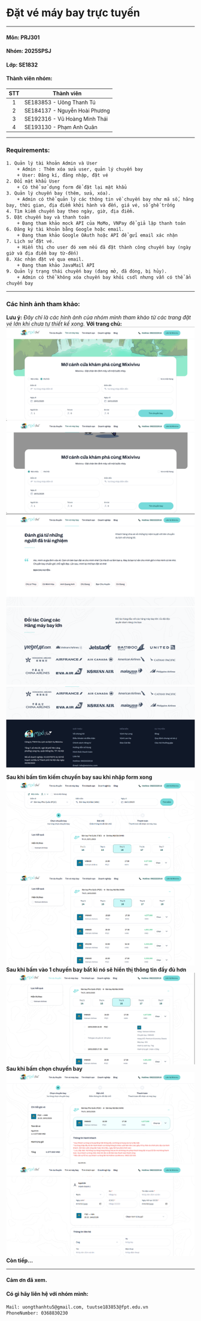 <!-- # prj301-25sp-se1832-01 -->

# Đặt vé máy bay trực tuyến

---

#### Môn: PRJ301

#### Nhóm: 2025SPSJ

#### Lớp: SE1832

#### Thành viên nhóm:

| STT | Thành viên                    |
| :-: | ----------------------------- |
|  1  | SE183853 - Uông Thanh Tú      |
|  2  | SE184137 - Nguyễn Hoài Phương |
|  3  | SE192316 - Vũ Hoàng Minh Thái |
|  4  | SE193130 - Phạm Anh Quân      |

---

### Requirements:

```
1. Quản lý tài khoản Admin và User
    + Admin : Thêm xóa sửa user, quản lý chuyến bay
    + User: Đăng kí, đăng nhập, đặt vé
2. Đổi mật khẩu User
    + Có thể sử dụng form để đặt lại mật khẩu
3. Quản lý chuyến bay (thêm, sửa, xóa).
    + Admin có thể quản lý các thông tin về chuyến bay như mã số, hãng bay, thời gian, địa điểm khởi hành và đến, giá vé, số ghế trống
4. Tìm kiếm chuyến bay theo ngày, giờ, địa điểm.
5. Đặt chuyến bay và thanh toán
    + Đang tham khảo mock API của MoMo, VNPay để giả lập thanh toán
6. Đăng ký tài khoản bằng Google hoặc email.
    + Đang tham khảo Google OAuth hoặc API để gửi email xác nhận
7. Lịch sử đặt vé.
    + Hiển thị cho user đó xem nếu đã đặt thành công chuyến bay (ngày giờ và địa điểm bay từ-đến)
8. Xác nhận đặt vé qua email.
    + Đang tham khảo JavaMail API
9. Quản lý trạng thái chuyến bay (đang mở, đã đóng, bị hủy).
    + Admin có thể không xóa chuyến bay khỏi csdl nhưng vẫn có thể ẩn chuyến bay
```

---

### Các hình ảnh tham khảo:

**Lưu ý:** _Đây chỉ là các hình ảnh của nhóm mình tham khảo từ các trang đặt vé lớn khi chưa tự thiết kế xong._
**Với trang chủ:**
![](img/img_readme_1.png)
![](img/img_readme_2.png)
![](img/img_readme_3.png)
![](img/img_readme_4.png)
![](img/img_readme_5.png)

**Sau khi bấm tìm kiếm chuyến bay sau khi nhập form xong**
![](img/img_readme_6.png)
![](img/img_readme_7.png)
**Sau khi bấm vào 1 chuyến bay bất kì nó sẽ hiển thị thông tin đầy đủ hơn**
![](img/img_readme_8.png)
**Sau khi bấm chọn chuyến bay**
![](img/img_readme_9.png)
![](img/img_readme_10.png)
**Còn tiếp...**

---

#### Cảm ơn đã xem.

#### Có gì hãy liên hệ với nhóm mình:

```
Mail: uongthanhtu5@gmail.com, tuutse183853@fpt.edu.vn
PhoneNumber: 0368830230
```
